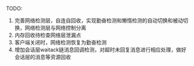
TODO:
1. 完善网络检测层，自连自回收，实现勤奋检测和懒惰检测的自动切换和被动切换，网络检测层与网络控制分离
2. 内存回收待检查网络层泄漏点
3. 客户端关闭时，网络检测恢复为勤奋检测
4. 增加会话层waitack链消息回调检测，对超时未回复消息进行相应处理，做好会话层的消息等资源回收